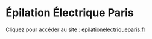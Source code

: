 # Épilation Électrique Paris
Cliquez pour accéder au site :
[epilationelectriqueparis.fr](https://www.epilationelectriqueparis.fr)
